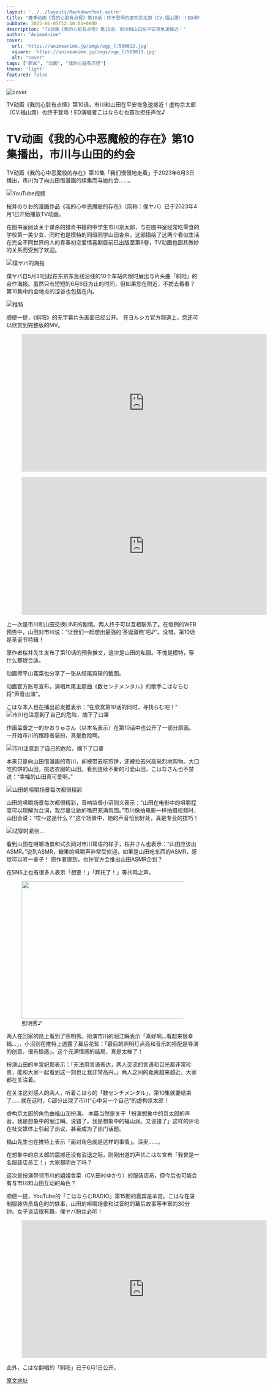 ```yaml
---
layout: '../../layouts/MarkdownPost.astro'
title: "春季动画《我的心脏有点怪》第10话：终于登场的虚构京太郎（CV.福山潤）！ED演唱者こはならむ也首次担任声优♪"
pubDate: 2023-06-05T12:10:03+0900
description: "TV动画《我的心脏有点怪》第10话，市川和山田在平安夜急速接近！"
author: "AnimeAnime"
cover:
  url: 'https://animeanime.jp/imgs/ogp_f/589813.jpg'
  square: 'https://animeanime.jp/imgs/ogp_f/589813.jpg'
  alt: "cover"
tags: ["新闻", "动画", "我的心脏有点怪"]
theme: 'light'
featured: false
---
```


![cover](https://animeanime.jp/imgs/ogp_f/589813.jpg)

TV动画《我的心脏有点怪》第10话，市川和山田在平安夜急速接近！虚构京太郎（CV.福山潤）也终于登场！ED演唱者こはならむ也首次担任声优♪

# TV动画《我的心中恶魔般的存在》第10集播出，市川与山田的约会

TV动画《我的心中恶魔般的存在》第10集「我们慢慢地走着」于2023年6月3日播出，市川为了向山田借漫画的续集而与她约会……。

![YouTube视频](https://www.youtube.com/embed/-mWcMibDD9E?rel=0)

桜井のりお的漫画作品《我的心中恶魔般的存在》（简称：僕ヤバ）已于2023年4月1日开始播放TV动画。

在图书室阅读关于谋杀的猎奇书籍的中学生市川京太郎，与在图书室经常吃零食的学校第一美少女、同时也是模特的同班同学山田杏奈。这部描绘了这两个看似生活在完全不同世界的人的青春初恋爱情喜剧目前已出版至第8卷，TV动画也因其微妙的关系而受到了欢迎。

![僕ヤバ的海报](https://animeanime.jp/imgs/zoom/589780.jpg)

僕ヤバ自5月31日起在东京东急线沿线的10个车站内限时展出与片头曲「斜阳」的合作海报。虽然只有短短的6月6日为止的时间，但如果您在附近，不妨去看看？第10集中约会地点的涩谷也包括在内。

![推特](https://twitter.com/bokuyaba_anime/status/1664466873432543232?s=20)

顺便一提，《斜阳》的无字幕片头画面已经公开。
在ヨルシカ官方频道上，您还可以欣赏到完整版的MV。 

<figure class="ctms-editor-youtube"><iframe src="https://www.youtube.com/embed/Za2FmwuIEwY?rel=0" width="640" height="360" max-width="100%" frameborder="0" allow="accelerometer; autoplay; encrypted-media; gyroscope; picture-in-picture" allowfullscreen=""></iframe></figure>

<figure class="ctms-editor-youtube"><iframe src="https://www.youtube.com/embed/bqigIHMComE?rel=0" width="640" height="360" max-width="100%" frameborder="0" allow="accelerometer; autoplay; encrypted-media; gyroscope; picture-in-picture" allowfullscreen=""></iframe></figure>

上一次是市川和山田交换LINE的剧情。两人终于可以互相联系了。在恒例的WEB预告中，山田对市川说：“让我们一起想出最强的‘圣诞蛋糕’吧♪”。没错，第10话是圣诞节特辑！

原作者桜井先生发布了第10话的预告推文，这次是山田的私服。不愧是模特，穿什么都很合适。

<figure class="ctms-editor-twitter"><blockquote class="twitter-tweet" data-conversation=""><a href="https://twitter.com/lovely_pig328/status/1665011125459763202?s=20"></a></blockquote></figure>

动画师平山寛菜也分享了一张从结尾剪辑的截图。

<figure class="ctms-editor-twitter"><blockquote class="twitter-tweet" data-conversation=""><a href="https://twitter.com/kaaaaaappe/status/1665014476113084416?s=20"></a></blockquote></figure>

动画官方账号宣布，演唱片尾主题曲《数センチメンタル》的歌手こはならむ将“声音出演”。

こはな本人也在播出前发推表示：“在欣赏第10话的同时，寻找らむ吧！”
![市川也注意到了自己的危险，摘下了口罩](https://animeanime.jp/imgs/zoom/589781.jpg)

作画监督之一的かおりゅさん（以本名表示）在第10话中也公开了一部分原画。一开始市川的跟踪者装扮，真是危险啊。

![市川注意到了自己的危险，摘下了口罩](https://animeanime.jp/imgs/zoom/589781.jpg)

本来只是向山田借漫画的市川，却被带去吃煎饼，还被拉去兴高采烈地购物。大口吃煎饼的山田，挑选衣服的山田。看到连续不断的可爱山田，こはなさん也不禁说：“幸福的山田真可爱啊。”

![山田的咀嚼场景每次都很精彩](https://animeanime.jp/imgs/zoom/589782.jpg)

山田的咀嚼场景每次都很精彩，音响监督小沼则义表示：“山田在电影中的咀嚼程度可以理解为台词，我尽量让她的嘴巴充满氛围。”市川像拍电影一样拍摄视频时，山田会说：“哎～这是什么？”这个场景中，她的声音恰到好处，真是专业的技巧！

![试穿时紧张...](https://animeanime.jp/imgs/zoom/589782.jpg)

看到山田在咀嚼场景和试衣间对市川耳语的样子，桜井さん也表示：“山田应该出ASMR。”说到ASMR，糖果的咀嚼声非常受欢迎，如果是山田吃东西的ASMR，感觉可以听一辈子！
原作者提到，也许官方会推出山田ASMR企划？</p><p>在SNS上也有很多人表示「想要！」「拜托了！」等共鸣之声。</p><figure class="ctms-editor-twitter"><blockquote class="twitter-tweet" data-conversation=""><a href="https://twitter.com/lovely_pig328/status/1665038159644884992?s=20"></a></blockquote></figure><figure class="ctms-editor-image"><img src="https://animeanime.jp/imgs/zoom/589784.jpg" class="inline-article-image" width="640" height="360"><figcaption>照明秀♪</figcaption></figure><p>两人在回家的路上看到了照明秀。扮演市川的堀江瞬表示「真好啊...看起来很幸福...」，小沼则在推特上透露了幕后花絮：「最后的照明灯点亮和音乐的搭配是导演的创意，很有情感」。这个充满情感的结局，真是太棒了！</p><figure class="ctms-editor-twitter"><blockquote class="twitter-tweet" data-conversation=""><a href="https://twitter.com/holy_yell0525/status/1665038764266213376?s=20"></a></blockquote></figure><figure class="ctms-editor-twitter"><blockquote class="twitter-tweet" data-conversation=""><a href="https://twitter.com/LinKsoundD/status/1665039449129107456?s=20"></a></blockquote></figure><p>扮演山田的羊宮妃那表示：「无法用言语表达，两人交流的言语和目光都非常珍贵，能和大家一起看到这一刻也让我非常高兴。」两人之间的距离越来越近，大家都在关注着。</p><figure class="ctms-editor-twitter"><blockquote class="twitter-tweet" data-conversation=""><a href="https://twitter.com/Hina_Youmiya/status/1665052718027898880?s=20"></a></blockquote></figure><p>在关注这对感人的两人，听着こはら的「数センチメンタル」，第10集就要结束了……就在这时，C部分出现了市川“心中另一个自己”的虚构京太郎！</p><p>虚构京太郎的角色由福山润扮演。
本篇当然是关于「扮演想象中的京太郎的声音。我是想象中的堀江瞬。说错了。我是想象中的福山润。又说错了」这样的评论在社交媒体上引起了热议，甚至成为了热门话题。 </p><figure class="ctms-editor-twitter"><blockquote class="twitter-tweet" data-conversation=""><a href="https://twitter.com/boku__yaba/status/1665039838335352832?s=20"></a></blockquote></figure><p>福山先生也在推特上表示「面对角色就是这样的事情」。深奥……。 </p><figure class="ctms-editor-twitter"><blockquote class="twitter-tweet" data-conversation=""><a href="https://twitter.com/black_fukuyama/status/1665226361093644290?s=20"></a></blockquote></figure><figure class="ctms-editor-twitter"><blockquote class="twitter-tweet" data-conversation=""><a href="https://twitter.com/boku__yaba/status/1665045587819937793?s=20"></a></blockquote></figure><p>在想象中的京太郎的震撼还没有消退之际，刚刚出道的声优こはな宣布「我曾是一名服装店员工！」大家都明白了吗？ </p><figure class="ctms-editor-twitter"><blockquote class="twitter-tweet" data-conversation=""><a href="https://twitter.com/Lam_dayo/status/1665040819722518531?s=20"></a></blockquote></figure><figure class="ctms-editor-twitter"><blockquote class="twitter-tweet" data-conversation=""><a href="https://twitter.com/Lam_dayo/status/1665041114460741632?s=20"></a></blockquote></figure><p>这次是扮演带领市川的姐姐香菜（CV.田村ゆかり）的服装店员，但今后也可能会有与市川和山田互动的角色？ </p><p>顺便一提，YouTube的「こはならむRADIO」第15期的嘉宾是羊宫。こはな在录制服装店员角色时的轶事，山田的咀嚼场景和试音时的幕后故事等丰富的30分钟。女子谈话很有趣，僕ヤバ粉丝必听！ </p><figure class="ctms-editor-youtube"><iframe src="https://www.youtube.com/embed/2-etU5w3nvQ?rel=0" width="640" height="360" max-width="100%" frameborder="0" allow="accelerometer; autoplay; encrypted-media; gyroscope; picture-in-picture" allowfullscreen=""></iframe></figure><p>此外，こはな翻唱的「斜阳」已于6月1日公开。

  [原文地址](https://animeanime.jp/article/2023/06/05/77742.html)